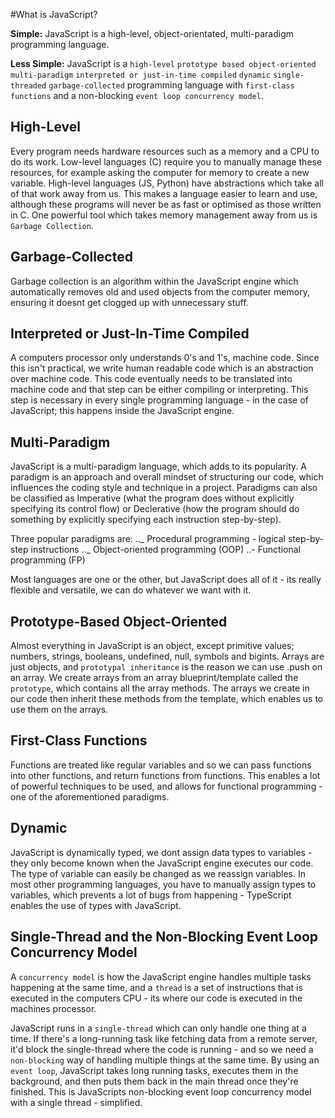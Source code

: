#What is JavaScript?

**Simple:** JavaScript is a high-level, object-orientated, multi-paradigm programming language.

**Less Simple:** JavaScript is a `high-level` `prototype based object-oriented` `multi-paradigm` `interpreted or just-in-time compiled` `dynamic` `single-threaded` `garbage-collected` programming language with `first-class functions` and a non-blocking `event loop concurrency model`.

## High-Level

Every program needs hardware resources such as a memory and a CPU to do its work. Low-level languages (C) require you to manually manage these resources, for example asking the computer for memory to create a new variable. High-level languages (JS, Python) have abstractions which take all of that work away from us. This makes a language easier to learn and use, although these programs will never be as fast or optimised as those written in C. One powerful tool which takes memory management away from us is `Garbage Collection`.

## Garbage-Collected

Garbage collection is an algorithm within the JavaScript engine which automatically removes old and used objects from the computer memory, ensuring it doesnt get clogged up with unnecessary stuff.

## Interpreted or Just-In-Time Compiled

A computers processor only understands 0's and 1's, machine code. Since this isn't practical, we write human readable code which is an abstraction over machine code. This code eventually needs to be translated into machine code and that step can be either compiling or interpreting. This step is necessary in every single programming language - in the case of JavaScript; this happens inside the JavaScript engine.

## Multi-Paradigm

JavaScript is a multi-paradigm language, which adds to its popularity. A paradigm is an approach and overall mindset of structuring our code, which influences the coding style and technique in a project. Paradigms can also be classified as Imperative (what the program does without explicitly specifying its control flow) or Declerative (how the program should do something by explicitly specifying each instruction step-by-step).

Three popular paradigms are:
.._ Procedural programming - logical step-by-step instructions
.._ Object-oriented programming (OOP)
..- Functional programming (FP)

Most languages are one or the other, but JavaScript does all of it - its really flexible and versatile, we can do whatever we want with it.

## Prototype-Based Object-Oriented

Almost everything in JavaScript is an object, except primitive values; numbers, strings, booleans, undefined, null, symbols and bigints. Arrays are just objects, and `prototypal inheritance` is the reason we can use .push on an array. We create arrays from an array blueprint/template called the `prototype`, which contains all the array methods. The arrays we create in our code then inherit these methods from the template, which enables us to use them on the arrays.

## First-Class Functions

Functions are treated like regular variables and so we can pass functions into other functions, and return functions from functions. This enables a lot of powerful techniques to be used, and allows for functional programming - one of the aforementioned paradigms.

## Dynamic

JavaScript is dynamically typed, we dont assign data types to variables - they only become known when the JavaScript engine executes our code. The type of variable can easily be changed as we reassign variables. In most other programming languages, you have to manually assign types to variables, which prevents a lot of bugs from happening - TypeScript enables the use of types with JavaScript.

## Single-Thread and the Non-Blocking Event Loop Concurrency Model

A `concurrency model` is how the JavaScript engine handles multiple tasks happening at the same time, and a `thread` is a set of instructions that is executed in the computers CPU - its where our code is executed in the machines processor.

JavaScript runs in a `single-thread` which can only handle one thing at a time. If there's a long-running task like fetching data from a remote server, it'd block the single-thread where the code is running - and so we need a `non-blocking` way of handling multiple things at the same time. By using an `event loop`, JavaScript takes long running tasks, executes them in the background, and then puts them back in the main thread once they're finished. This is JavaScripts non-blocking event loop concurrency model with a single thread - simplified.

